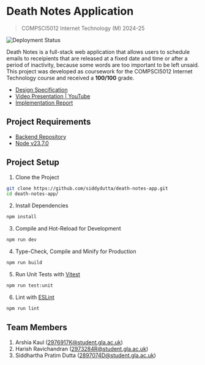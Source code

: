 # Death Notes Application

> COMPSCI5012 Internet Technology (M) 2024-25

![Deployment Status](https://deploy-badge.vercel.app/?url=https://www.deathnotes.tech/&name=Application)

Death Notes is a full-stack web application that allows users to schedule emails to receipients that are released at a fixed date and time or after a period of inactivity, because some words are too important to be left unsaid. This project was developed as coursework for the COMPSCI5012 Internet Technology course and received a **100/100** grade.

- [Design Specification](/artefacts/Design-Specification.pdf)
- [Video Presentation | YouTube](https://youtu.be/XeNMqyVeO-Q)
- [Implementation Report](/artefacts/Implementation-Report.pdf)

## Project Requirements

- [Backend Repository](https://github.com/siddydutta/death-notes)
- [Node v23.7.0](https://nodejs.org/en/blog/release/v23.7.0)

## Project Setup

1. Clone the Project

```sh
git clone https://github.com/siddydutta/death-notes-app.git
cd death-notes-app/
```

2. Install Dependencies

```sh
npm install
```

3. Compile and Hot-Reload for Development

```sh
npm run dev
```

4. Type-Check, Compile and Minify for Production

```sh
npm run build
```

5. Run Unit Tests with [Vitest](https://vitest.dev/)

```sh
npm run test:unit
```

6. Lint with [ESLint](https://eslint.org/)

```sh
npm run lint
```

## Team Members

1. Arshia Kaul (2976917K@student.gla.ac.uk)
2. Harish Ravichandran (2973284R@student.gla.ac.uk)
3. Siddhartha Pratim Dutta (2897074D@student.gla.ac.uk)

